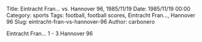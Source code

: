 Title: Eintracht Fran… vs. Hannover 96, 1985/11/19
Date: 1985/11/19 00:00
Category: sports
Tags: football, football scores, Eintracht Fran…, Hannover 96
Slug: eintracht-fran-vs-hannover-96
Author: carbonero


Eintracht Fran… 1 - 3 Hannover 96

